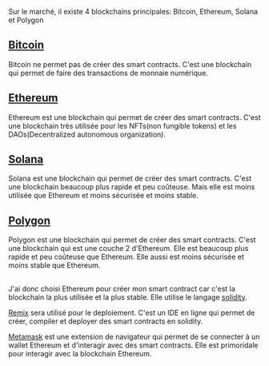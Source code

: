 Sur le marché, il existe 4 blockchains principales: Bitcoin, Ethereum, Solana et Polygon

## [Bitcoin](https://bitcoin.org/fr/)

Bitcoin ne permet pas de créer des smart contracts. C'est une blockchain qui permet de faire des transactions de monnaie numérique.

## [Ethereum](https://ethereum.org/en/)

Ethereum est une blockchain qui permet de créer des smart contracts. C'est une blockchain très utilisée pour les NFTs(non fungible tokens) et les DAOs(Decentralized autonomous organization).

## [Solana](https://solana.com/fr)

Solana est une blockchain qui permet de créer des smart contracts. C'est une blockchain beaucoup plus rapide et peu coûteuse. Mais elle est moins utilisée que Ethereum et moins sécurisée et moins stable.

## [Polygon](https://polygon.technology/)

Polygon est une blockchain qui permet de créer des smart contracts. C'est une blockchain qui est une couche 2 d'Ethereum. Elle est beaucoup plus rapide et peu coûteuse que Ethereum. Elle aussi est moins sécurisée et moins stable que Ethereum.

##

J'ai donc choisi Ethereum pour créer mon smart contract car c'est la blockchain la plus utilisée et la plus stable. Elle utilise le langage [solidity](https://soliditylang.org/).

[Remix](https://remix.ethereum.org/) sera utilisé pour le deploiement. C'est un IDE en ligne qui permet de créer, compiler et deployer des smart contracts en solidity.

[Metamask](https://metamask.io/) est une extension de navigateur qui permet de se connecter à un wallet Ethereum et d'interagir avec des smart contracts. Elle est primoridale pour interagir avec la blockchain Ethereum.
